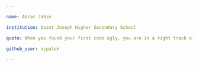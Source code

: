 ```yaml
---

name: Abrar Jahin

institution: Saint Joseph Higher Secondary School

quote: When you found your first code ugly, you are in a right track of improving your human readable coding skills.

github_user: ajpalok

---
```

